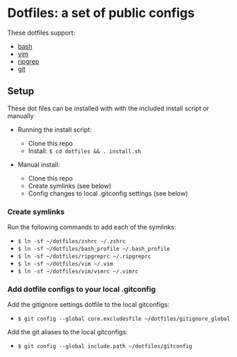 # Dotfiles: a set of public configs

These dotfiles support:

* [bash](https://www.gnu.org/software/bash/)
* [vim](https://www.vim.org/)
* [ripgrep](https://github.com/BurntSushi/ripgrep)
* [git](https://git-scm.com/docs/git-config)

## Setup

These dot files can be installed with with the included install script or manually

* Running the install script:
  * Clone this repo
  * Install: `$ cd dotfiles && . install.sh`

* Manual install:
  * Clone this repo
  * Create symlinks (see below)
  * Config changes to local .gitconfig settings (see below)

### Create symlinks

Run the following commands to add each of the symlinks:

* `$ ln -sf ~/dotfiles/zshrc ~/.zshrc`
* `$ ln -sf ~/dotfiles/bash_profile ~/.bash_profile`
* `$ ln -sf ~/dotfiles/ripgreprc ~/.ripgreprc`
* `$ ln -sf ~/dotfiles/vim ~/.vim`
* `$ ln -sf ~/dotfiles/vim/vimrc ~/.vimrc`

### Add dotfile configs to your local .gitconfig

Add the gitignore settings dotfile to the local gitconfigs:

* `$ git config --global core.excludesfile ~/dotfiles/gitignore_global`

Add the git aliases to the local gitconfigs:

* `$ git config --global include.path ~/dotfiles/gitconfig`
